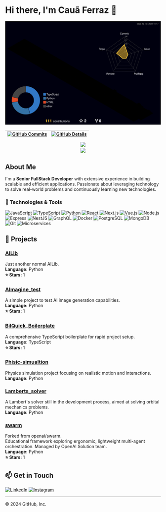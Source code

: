 # Hi there, I'm Cauã Ferraz 👋

![Status](./profile-3d-contrib/profile-night-rainbow.svg)

| [![GitHub Commits](http://github-profile-summary-cards.vercel.app/api/cards/productive-time?username=Caua-ferraz&theme=dracula&utcOffset=-3)](https://github.com/vn7n24fzkq/github-profile-summary-cards) | [![GitHub Details](http://github-profile-summary-cards.vercel.app/api/cards/profile-details?username=Caua-ferraz&theme=dracula)](https://github.com/vn7n24fzkq/github-profile-summary-cards) |  
| ----------- | ----------- |

<div align="center">
  <a href="https://skillicons.dev">
    <img src="https://skillicons.dev/icons?i=git,vscode,javascript,typescript,css,html,react,next,tailwind,sass,nodejs,express,nest,vue,docker,figma,github,jest,materialui,linux,postman,styledcomponents,vercel,vite,bootstrap,mongodb,postgres,discord,linkedin,instagram" />
  </a>
  <br />
</div>

<div align="center">
  <img src="https://github-profile-trophy.vercel.app/?username=Caua-ferraz&row=1&column=6&theme=dracula&margin-w=15&margin-h=15"/>
</div>

## About Me

I'm a **Senior FullStack Developer** with extensive experience in building scalable and efficient applications. Passionate about leveraging technology to solve real-world problems and continuously learning new technologies.

### 🔧 Technologies & Tools

![JavaScript](https://img.shields.io/badge/-JavaScript-F7DF1E?style=flat&logo=javascript&logoColor=323330)
![TypeScript](https://img.shields.io/badge/-TypeScript-3178C6?style=flat&logo=typescript&logoColor=white)
![Python](https://img.shields.io/badge/-Python-3776AB?style=flat&logo=python&logoColor=white)
![React](https://img.shields.io/badge/-React-61DAFB?style=flat&logo=react&logoColor=black)
![Next.js](https://img.shields.io/badge/-Next.js-000000?style=flat&logo=next.js&logoColor=white)
![Vue.js](https://img.shields.io/badge/-Vue.js-4FC08D?style=flat&logo=vue.js&logoColor=white)
![Node.js](https://img.shields.io/badge/-Node.js-339933?style=flat&logo=node.js&logoColor=white)
![Express](https://img.shields.io/badge/-Express-000000?style=flat&logo=express&logoColor=white)
![NestJS](https://img.shields.io/badge/-NestJS-E0234E?style=flat&logo=nestjs&logoColor=white)
![GraphQL](https://img.shields.io/badge/-GraphQL-E10098?style=flat&logo=graphql&logoColor=white)
![Docker](https://img.shields.io/badge/-Docker-2496ED?style=flat&logo=docker&logoColor=white)
![PostgreSQL](https://img.shields.io/badge/-PostgreSQL-336791?style=flat&logo=postgresql&logoColor=white)
![MongoDB](https://img.shields.io/badge/-MongoDB-47A248?style=flat&logo=mongodb&logoColor=white)
![Git](https://img.shields.io/badge/-Git-F05032?style=flat&logo=git&logoColor=white)
![Microservices](https://img.shields.io/badge/-Microservices-1572B6?style=flat&logo=microservices&logoColor=white)

## 🚀 Projects

### [AILib](https://github.com/Caua-ferraz/AILib)

Just another normal AILib.  
**Language:** Python  
**⭐ Stars:** 1

### [AImagine_test](https://github.com/Caua-ferraz/AImagine_test)

A simple project to test AI image generation capabilities.  
**Language:** Python  
**⭐ Stars:** 1

### [BilQuick_Boilerplate](https://github.com/Caua-ferraz/BilQuick_Boilerplate)

A comprehensive TypeScript boilerplate for rapid project setup.  
**Language:** TypeScript  
**⭐ Stars:** 1

### [Phisic-simualtion](https://github.com/Caua-ferraz/Phisic-simualtion)

Physics simulation project focusing on realistic motion and interactions.  
**Language:** Python

### [Lamberts_solver](https://github.com/Caua-ferraz/Lamberts_solver)

A Lambert's solver still in the development process, aimed at solving orbital mechanics problems.  
**Language:** Python

### [swarm](https://github.com/Caua-ferraz/swarm)

Forked from openai/swarm.  
Educational framework exploring ergonomic, lightweight multi-agent orchestration. Managed by OpenAI Solution team.  
**Language:** Python  
**⭐ Stars:** 1

## 📫 Get in Touch

[![LinkedIn](https://img.shields.io/badge/LinkedIn-Connect-blue)](https://www.linkedin.com/in/cau%C3%A3-ferraz-397388269/)
[![Instagram](https://img.shields.io/badge/Instagram-Follow-purple)](https://www.instagram.com/eucauaf/) 

---

© 2024 GitHub, Inc.
